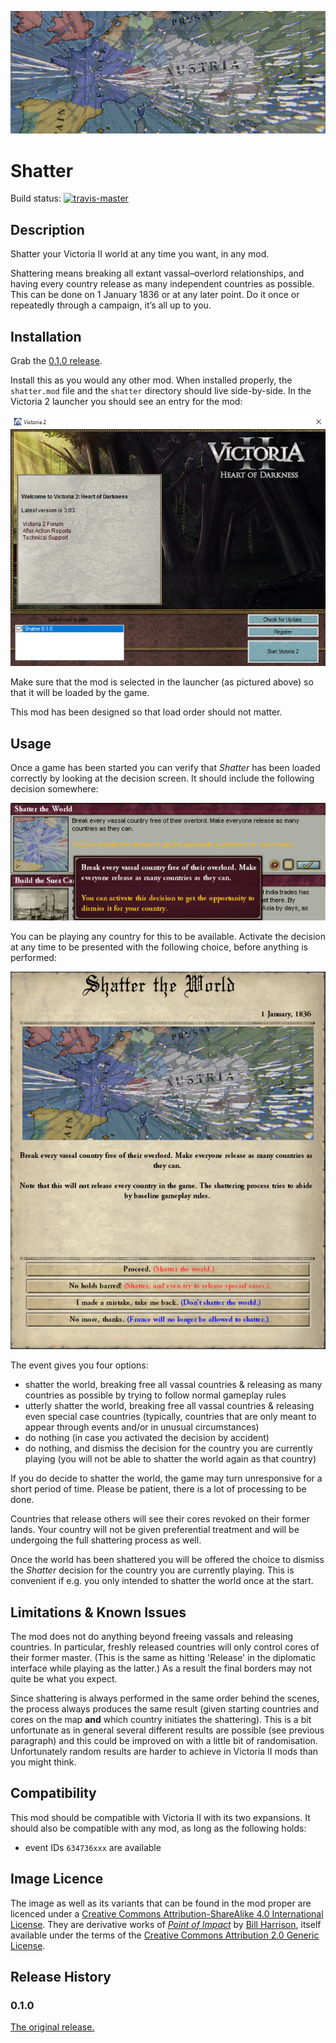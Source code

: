 [![shatter](./title.png)](https://github.com/moretrim/shatter)

# Shatter

Build status:
[![travis-master][travis-master-image]](https://travis-ci.org/moretrim/shatter/branches)

[travis-master-image]: https://travis-ci.org/moretrim/shatter.svg?branch=master

Description
-----------

Shatter your Victoria II world at any time you want, in any mod.

Shattering means breaking all extant vassal–overlord relationships, and having every country release
as many independent countries as possible. This can be done on 1 January 1836 or at any later point.
Do it once or repeatedly through a campaign, it’s all up to you.

Installation
------------

Grab the [0.1.0 release].

[0.1.0 release]: https://github.com/moretrim/shatter/releases/tag/v0.1.0

Install this as you would any other mod. When installed properly, the `shatter.mod` file and the
`shatter` directory should live side-by-side. In the Victoria 2 launcher you should see an entry for
the mod:

![launcher](./launcher.jpg)

Make sure that the mod is selected in the launcher (as pictured above) so that it will be loaded by
the game.

This mod has been designed so that load order should not matter.

Usage
-----

Once a game has been started you can verify that <cite>Shatter</cite> has been loaded correctly by
looking at the decision screen. It should include the following decision somewhere:

![decision](./decision.jpg)

You can be playing any country for this to be available. Activate the decision at any time to be
presented with the following choice, before anything is performed:

![event](./event.jpg)

The event gives you four options:

- shatter the world, breaking free all vassal countries & releasing as many countries as possible by
  trying to follow normal gameplay rules
- utterly shatter the world, breaking free all vassal countries & releasing even special case
  countries (typically, countries that are only meant to appear through events and/or in unusual
  circumstances)
- do nothing (in case you activated the decision by accident)
- do nothing, and dismiss the decision for the country you are currently playing (you will not be
  able to shatter the world again as that country)

If you do decide to shatter the world, the game may turn unresponsive for a short period of time.
Please be patient, there is a lot of processing to be done.

Countries that release others will see their cores revoked on their former lands. Your country will
not be given preferential treatment and will be undergoing the full shattering process as well.

Once the world has been shattered you will be offered the choice to dismiss the <cite>Shatter</cite>
decision for the country you are currently playing. This is convenient if e.g. you only intended to
shatter the world once at the start.

Limitations & Known Issues
--------------------------

The mod does not do anything beyond freeing vassals and releasing countries. In particular, freshly
released countries will only control cores of their former master. (This is the same as hitting
'Release' in the diplomatic interface while playing as the latter.) As a result the final borders
may not quite be what you expect.

Since shattering is always performed in the same order behind the scenes, the process always
produces the same result (given starting countries and cores on the map **and** which country
initiates the shattering). This is a bit unfortunate as in general several different results are
possible (see previous paragraph) and this could be improved on with a little bit of randomisation.
Unfortunately random results are harder to achieve in Victoria II mods than you might think.

Compatibility
-------------

This mod should be compatible with Victoria II with its two expansions. It should also be compatible
with any mod, as long as the following holds:

- event IDs `634736xxx` are available

Image Licence
-------------

The image as well as its variants that can be found in the mod proper are licenced under a [Creative
Commons Attribution-ShareAlike 4.0 International License][CC BY-SA 4.0]. They are derivative works
of <cite>[Point of Impact]</cite> by [Bill Harrison], itself available under the terms of the
[Creative Commons Attribution 2.0 Generic License][CC BY 2.0].

[Point of Impact]: https://www.flickr.com/photos/29053754@N08/6074633858
[Bill Harrison]: https://www.flickr.com/photos/bill_harrison/
[CC BY-SA 4.0]: https://creativecommons.org/licenses/by-sa/4.0
[CC BY 2.0]: https://creativecommons.org/licenses/by/2.0

Release History
---------------

### 0.1.0

[The original release.][v0.1.0]

[v0.1.0]: https://github.com/moretrim/shatter/tree/v0.1.0
